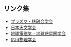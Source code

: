 ## リンク集
- [プラズマ・核融合学会](http://www.jspf.or.jp/)
- [日本天文学会](http://www.asj.or.jp/)
- [地球電磁気・地球惑星圏学会](http://www.sgepss.org/sgepss/)
- [応用物理学会](https://www.jsap.or.jp/)